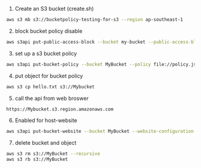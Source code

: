 1. Create an S3 bucket (create.sh)
```sh
aws s3 mb s3://bucketpolicy-testing-for-s3 --region ap-southeast-1
``` 

2. block bucket policy disable
```sh
aws s3api put-public-access-block --bucket my-bucket --public-access-block-configuration "BlockPublicAcls=true,IgnorePublicAcls=true,BlockPublicPolicy=false,RestrictPublicBuckets=false"
```

3. set up a s3 bucket policy 
```sh
aws s3api put-bucket-policy --bucket MyBucket --policy file://policy.json
```

4. put object for bucket policy 
```sh 
aws s3 cp hello.txt s3://Mybucket
```

5. call the api from web broswer 
```sh 
https://Mybucket.s3.region.amazonaws.com
```

6. Enabled for host-website 
```sh 
aws s3api put-bucket-website --bucket MyBucket --website-configuration file://website.json
```

7. delete bucket and object 
```sh 
aws s3 rm s3://MyBucket --recursive 
aws s3 rb s3://MyBucket